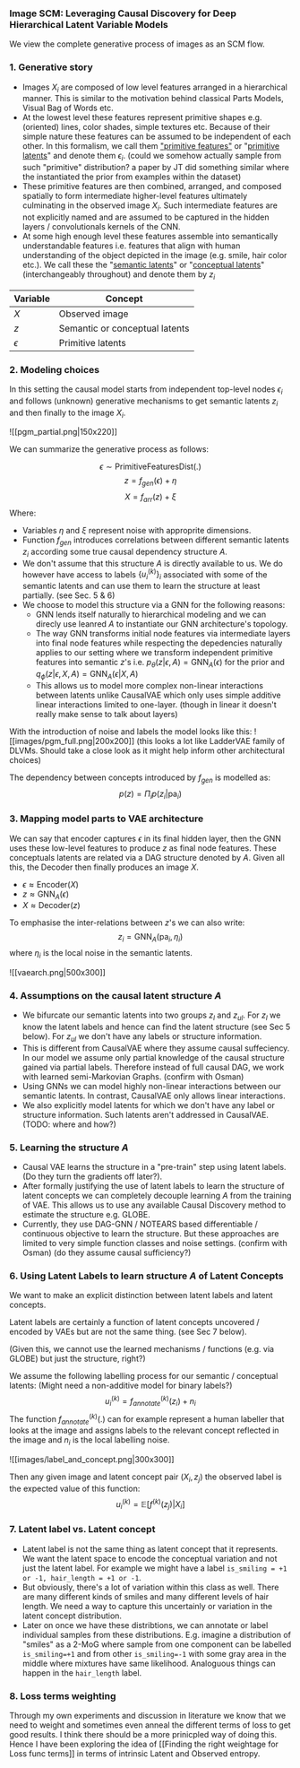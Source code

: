 ### Image SCM: Leveraging Causal Discovery for Deep Hierarchical Latent Variable Models
We view the complete generative process of images as an SCM flow.
### 1. Generative story
- Images $X_i$ are composed of low level features arranged in a hierarchical manner. This is similar to the motivation behind classical Parts Models, Visual Bag of Words etc.
- At the lowest level these features represent primitive shapes e.g. (oriented) lines, color shades, simple textures etc. Because of their simple nature these features can be assumed to be independent of each other. In this formalism, we call them  <u>"primitive features"</u> or "<u>primitive latents</u>" and denote them $\epsilon_i$.  <span class="remark">(could we somehow actually sample from such "primitive" distribution? a paper by JT did something similar where the instantiated the prior from examples within the dataset)</span>
- These primitive features are then combined, arranged, and composed spatially to form intermediate higher-level features ultimately culminating in the observed image $X_i$. Such intermediate features are not explicitly named and are assumed to be captured in the hidden layers / convolutionals kernels of the CNN.
- At some high enough level these features assemble into semantically understandable features i.e. features that align with human understanding of the object depicted in the image (e.g. smile, hair color etc.). We call these the "<u>semantic latents</u>" or "<u>conceptual latents</u>" (interchangeably throughout) and denote them by $z_i$ 

| Variable      | Concept |
| ----------- | ----------- |
| $X$   | Observed image        |
| $z$   | Semantic or conceptual latents        |
| $\epsilon$ | Primitive latents   |

### 2. Modeling choices
In this setting the causal model starts from independent top-level nodes $\epsilon_i$ and follows (unknown) generative mechanisms to get semantic latents $z_i$ and then finally to the image $X_i$. 

![[pgm_partial.png|150x220]]

We can summarize the generative process as follows:

$$\epsilon \sim \text{PrimitiveFeaturesDist(.)}$$
$$z = f_{gen}(\epsilon) + \eta$$$$X = f_{arr}(z) + \xi$$
Where:
- Variables $\eta$ and $\xi$ represent noise with approprite dimensions.
- Function $f_{gen}$ introduces correlations between different semantic latents $z_i$ according some true causal dependency structure $A$. 
- We don't assume that this structure $A$ is directly available to us. We do however have access to labels $\{u_i^{(k)}\}_i$ associated with some of the semantic latents and can use them to learn the structure at least partially. (see Sec. 5 & 6) 
- We choose to model this structure via a GNN for the following reasons:
	- GNN lends itself naturally to hierarchical modeling and we can direcly use leanred $A$ to instantiate our GNN architecture's topology.
	- The way GNN transforms initial node features via intermediate layers into final node features while respecting the depedencies naturally applies to our setting where we transform independent primitive features into semantic $z$'s i.e. $p_{\theta}(z \vert \epsilon, A) = \text{GNN}_A(\epsilon)$ for the prior and $q_{\phi}(z \vert \epsilon, X, A) = \text{GNN}_A(\epsilon \vert X, A)$ 
	- This allows us to model more complex non-linear interactions between latents unlike CausalVAE which only uses simple additive linear interactions limited to one-layer. <span class="remark">(though in linear it doesn't really make sense to talk about layers)</span>

With the introduction of noise and labels the model looks like this:
![[images/pgm_full.png|200x200]]
<span class="remark">(this looks a lot like LadderVAE family of DLVMs. Should take a close look as it might help inform other architectural choices)</span>

The dependency between concepts introduced by $f_{gen}$ is modelled as:
$$p(z)  = \Pi_i p(z_i \vert \text{pa}_i)$$
### 3. Mapping model parts to VAE architecture
We can say that encoder captures $\epsilon$ in its final hidden layer, then the GNN uses these low-level features to produce $z$ as final node features. These conceptuals latents are related via a DAG structure denoted by $A$. Given all this, the Decoder then finally produces an image $X$.
- $\epsilon \approx \text{Encoder}(X)$
- $z \approx \text{GNN}_A(\epsilon)$
- $X \approx \text{Decoder}(z)$

To emphasise the inter-relations between $z$'s we can also write:
$$z_i = \text{GNN}_A(\text{pa}_i, \eta_i)$$
where $\eta_i$ is the local noise in the semantic latents.

![[vaearch.png|500x300]]
### 4. Assumptions on the causal latent structure $A$
- We bifurcate our semantic latents into two groups $z_l$ and $z_{ul}$. For $z_{l}$ we know the latent labels and hence can find the latent structure (see Sec 5 below). For $z_{ul}$ we don't have any labels or structure information. 
- This is different from CausalVAE where they assume causal suffeciency. In our model we assume only partial knowledge of the causal structure gained via partial labels. Therefore instead of full causal DAG, we work with learned semi-Markovian Graphs. <span class="remark">(confirm with Osman)</span>
- Using GNNs we can model highly non-linear interactions between our semantic latents. In contrast, CausalVAE only allows linear interactions.
- We also explicitly model latents for which we don't have any label or structure information. Such latents aren't addressed in CausalVAE. <span class="remark">(TODO: where and how?)</span>

### 5. Learning the structure $A$
- Causal VAE learns the structure in a "pre-train" step using latent labels. <span class="remark">(Do they turn the gradients off later?)</span>.
- After formally justifying the use of latent labels to learn the structure of latent concepts we can completely decouple learning $A$ from the training of VAE. This allows us to use any available Causal Discovery method to estimate the structure e.g. GLOBE. 
- Currently, they use DAG-GNN / NOTEARS based differentiable / continuous objective to learn the structure. But these approaches are limited to very simple function classes and noise settings. <span class="remark">(confirm with Osman) (do they assume causal sufficiency?)</span>

### 6. Using Latent Labels to learn structure $A$ of Latent Concepts
We want to make an explicit distinction between latent labels and latent concepts.

Latent labels are certainly a function of latent concepts uncovered / encoded by VAEs but are not the same thing. (see Sec 7 below). 

<span class="remark">(Given this, we cannot use the learned mechanisms / functions (e.g. via GLOBE) but just the structure, right?)</span>

We assume the following labelling process for our semantic / conceptual latents: <span class="remark">(Might need a non-additive model for binary labels?)</span>
$$u_i^{(k)} = f_{annotate}^{(k)}(z_i) + n_i$$
The function $f_{annotate}^{(k)}(.)$ can for example represent a human labeller that looks at the image and assigns labels to the relevant concept reflected in the image and $n_i$ is the local labelling noise.

![[images/label_and_concept.png|300x300]]

Then any given image and latent concept pair $(X_i, z_j)$ the observed label is the expected value of this function:
$$u_i^{(k)} = \mathbb{E}[f^{(k)}(z_j)|X_i]$$

### 7. Latent label vs. Latent concept
- Latent label is not the same thing as latent concept that it represents. We want the latent space to encode the conceptual variation and not just the latent label. For example we might have a label `is_smiling = +1 or -1, hair_length = +1 or -1`. 
- But obviously, there's a lot of variation within this class as well. There are many different kinds of smiles and many different levels of hair length. We need a way to capture this uncertainly or variation in the latent concept distribution. 
- Later on once we have these distribtions, we can annotate or label individual samples from these distributions. E.g. imagine a distribution of "smiles" as a 2-MoG where sample from one component can be labelled `is_smiling=+1` and from other `is_smiling=-1` with some gray area in the middle where mixtures have same likelihood. Analoguous things can happen in the `hair_length` label.

### 8. Loss terms weighting
Through my own experiments and discussion in literature we know that we need to weight and sometimes even anneal the different terms of loss to get good results. I think there should be a more prinicpled way of doing this. Hence I have been exploring the idea of [[Finding the right weightage for Loss func terms]] in terms of intrinsic Latent and Observed entropy.

